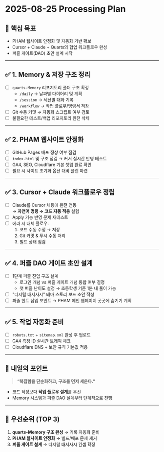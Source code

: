 # 2025-08-25 Processing Plan

## 🎯 핵심 목표
- PHAM 웹사이트 안정화 및 자동화 기반 확보
- Cursor + Claude + Quarts의 협업 워크플로우 완성
- 퍼즐 게이트(DAO) 초안 설계 시작

---

## ✅ 1. **Memory & 저장 구조 정리**
- [ ] `quarts-Memory` 리포지토리 폴더 구조 확정
    - `/daily` → 날짜별 다이어리 및 계획
    - `/session` → 세션별 대화 기록
    - `/workflow` → 작업 플로우/명령서 저장
- [ ] Git 수동 커밋 → 자동화 스크립트 여부 검토
- [ ] 불필요한 테스트/백업 리포지토리 완전 삭제

---

## ✅ 2. **PHAM 웹사이트 안정화**
- [ ] GitHub Pages 배포 정상 여부 점검
- [ ] `index.html` 및 구조 점검 → 커서 실시간 반영 테스트
- [ ] GA4, SEO, Cloudflare 기본 셋업 완료 확인
- [ ] 필요 시 사이트 초기화 옵션 대비 플랜 마련

---

## ✅ 3. **Cursor + Claude 워크플로우 정립**
- [ ] Claude를 Cursor 채팅에 완전 연동  
    → **자연어 명령 → 코드 자동 적용** 실험
- [ ] Apply 기능 반영 문제 재테스트
- [ ] 에러 시 대체 플로우:
    1. 코드 수동 수정 → 저장  
    2. Git 커밋 & 푸시 수동 처리  
    3. 빌드 상태 점검

---

## ✅ 4. **퍼즐 DAO 게이트 초안 설계**
- [ ] 1단계 퍼즐 진입 구조 설계
    - 로그인 개념 vs 퍼즐 게이트 개념 통합 여부 결정
    - 첫 퍼즐 난이도 설정 → 초등학생 기준 1분 내 풀이 가능
- [ ] "디지털 대서사시" 테마 스토리 보드 초안 작성
- [ ] 퍼즐 힌트 삽입 포인트 → PHAM 메인 웹페이지 곳곳에 숨기기 계획

---

## ✅ 5. **작업 자동화 준비**
- [ ] `robots.txt` + `sitemap.xml` 완성 후 업로드
- [ ] GA4 측정 ID 실시간 트래픽 체크
- [ ] Cloudflare DNS + 보안 규칙 기본값 적용

---

## 🧠 내일의 포인트
> **“복잡함을 단순화하고, 구조를 먼저 세운다.”**  
- 코드 작성보다 **작업 플로우 설계**를 우선
- Memory 시스템과 퍼즐 DAO 설계부터 단계적으로 진행

---

## 🚀 우선순위 (TOP 3)
1. **quarts-Memory 구조 완성** → 기록 자동화 준비  
2. **PHAM 웹사이트 안정화** → 빌드/배포 문제 제거  
3. **퍼즐 게이트 설계** → 디지털 대서사시 컨셉 확정
